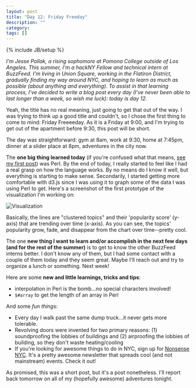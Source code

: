 ```yaml
---
layout: post
title: "Day 12: Friday Freeday"
description: ""
category: 
tags: []
---
```

{% include JB/setup %}

*I'm Jesse Pollak, a rising sophomore at Pomona College outside of Los Angeles. This summer, I'm a hackNY Fellow and technical intern at BuzzFeed. I'm living in Union Square, working in the Flatiron District, gradually finding my way around NYC, and hoping to learn as much as possible (about anything and everything). To assist in that learning process, I've decided to write a blog post every day (I've never been able to last longer than a week, so wish me luck): today is day 12.*

Yeah, the title has no real meaning, just going to get that out of the way. I was trying to think up a good title and couldn't, so I chose the first thing to come to mind: Friday Freeeeday. As it is a Friday at 9:00, and I'm trying to get out of the apartment before 9:30, this post will be short.
 
The day was straightforward: gym at 8am, work at 9:30, home at 7:45pm, dinner at a slider place at 8pm, adventures in the city now.

The  **one big thing learned today** (if you're confused what that means, [see my first post](http://jpollak92.github.com/2012/05/21/day-1-dont-be-afraid-to-ask-questions/)) was Perl. By the end of today, I really started to feel like I had a real grasp on how the language works. By no means do I know it well, but everything is starting to make sense. Secondarily, I started getting more comfortable with d3.js since I was using it to graph some of the data I was using Perl to get. Here's a screenshot of the first prototype of the visualization I'm working on:

![Visualization](http://cl.ly/3J0x0J3f2L2g291I3H0K/Screen%20shot%202012-06-01%20at%206.46.42%20PM.png)

Basically, the lines are "clustered topics" and their 'popularity score' (y-axis) that are trending over time (x-axis). As you can see, the topics' popularity grow, fade, and disappear from the chart over time--pretty cool.

The one **new thing I want to learn and/or accomplish in the next few days (and for the rest of the summer)** is to get to know the other BuzzFeed interns better. I don't know any of them, but I had some contact with a couple of them today and they seem great. Maybe I'll reach out and try to organize a lunch or something. Next week!

Here are some **new and little learnings, tricks and tips**:

* interpolation in Perl is the bomb...no special characters involved!
* `$#array` to get the length of an array in Perl

And some *fun things*:

* Every day I walk past the same dump truck...it never gets more tolerable.
* Revolving doors were invented for two primary reasons: (1) soundproofing the lobbies of buildings and (2) airproofing the lobbies of building, so they don't waste heating/cooling
* If you're looking for awesome things to do in NYC, sign up for [Nonsense NYC](http://www.nonsensenyc.com/). It's a pretty awesome newsletter that spreads cool (and not mainstream) events. Check it out!

As promised, this was a short post, but it's a post nonetheless. I'll report back tomorrow on all of my (hopefully awesome) adventures tonight.